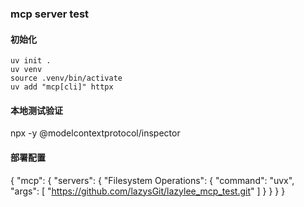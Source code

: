 ### mcp server test


#### 初始化

~~~ shell 
uv init .
uv venv
source .venv/bin/activate
uv add "mcp[cli]" httpx
~~~


#### 本地测试验证
npx -y @modelcontextprotocol/inspector


#### 部署配置

{
    "mcp": {
        "servers": {
            "Filesystem Operations": {
                "command": "uvx",
                "args": [
                    "https://github.com/lazysGit/lazylee_mcp_test.git"
                ]
            }
        }
    }
}


